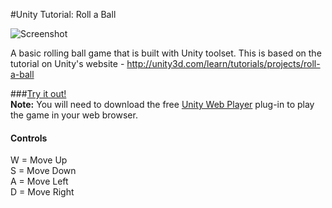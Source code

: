 #Unity Tutorial: Roll a Ball

![Screenshot](http://tclee.github.io/RollABall/images/screenshot.png "Screenshot")

A basic rolling ball game that is built with Unity toolset. This is based on the tutorial on Unity's website - http://unity3d.com/learn/tutorials/projects/roll-a-ball

###[Try it out!](http://tclee.github.io/RollABall)   
**Note:** You will need to download the free [Unity Web Player](https://unity3d.com/webplayer) plug-in to play the game in your web browser.

#### Controls
W = Move Up  
S = Move Down  
A = Move Left  
D = Move Right 
